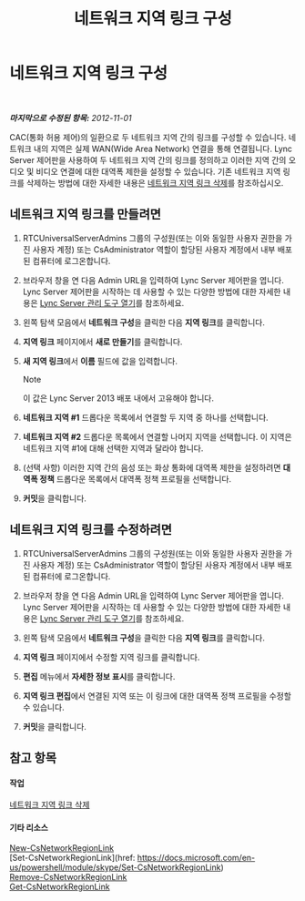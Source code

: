﻿---
title: 네트워크 지역 링크 구성
TOCTitle: 네트워크 지역 링크 구성
ms:assetid: 952bc93e-e6aa-4539-85c7-2b15f14eb382
ms:mtpsurl: https://technet.microsoft.com/ko-kr/library/Gg182551(v=OCS.15)
ms:contentKeyID: 49304424
ms.date: 08/24/2015
mtps_version: v=OCS.15
ms.translationtype: HT
---

# 네트워크 지역 링크 구성

 

_**마지막으로 수정된 항목:** 2012-11-01_

CAC(통화 허용 제어)의 일환으로 두 네트워크 지역 간의 링크를 구성할 수 있습니다. 네트워크 내의 지역은 실제 WAN(Wide Area Network) 연결을 통해 연결됩니다. Lync Server 제어판을 사용하여 두 네트워크 지역 간의 링크를 정의하고 이러한 지역 간의 오디오 및 비디오 연결에 대한 대역폭 제한을 설정할 수 있습니다. 기존 네트워크 지역 링크를 삭제하는 방법에 대한 자세한 내용은 [네트워크 지역 링크 삭제](lync-server-2013-deleting-network-region-links.md)를 참조하십시오.

## 네트워크 지역 링크를 만들려면

1.  RTCUniversalServerAdmins 그룹의 구성원(또는 이와 동일한 사용자 권한을 가진 사용자 계정) 또는 CsAdministrator 역할이 할당된 사용자 계정에서 내부 배포된 컴퓨터에 로그온합니다.

2.  브라우저 창을 연 다음 Admin URL을 입력하여 Lync Server 제어판을 엽니다. Lync Server 제어판을 시작하는 데 사용할 수 있는 다양한 방법에 대한 자세한 내용은 [Lync Server 관리 도구 열기](lync-server-2013-open-lync-server-administrative-tools.md)를 참조하세요.

3.  왼쪽 탐색 모음에서 **네트워크 구성**을 클릭한 다음 **지역 링크**를 클릭합니다.

4.  **지역 링크** 페이지에서 **새로 만들기**를 클릭합니다.

5.  **새 지역 링크**에서 **이름** 필드에 값을 입력합니다.
    

    > [!NOTE]
    > 이 값은 Lync Server 2013 배포 내에서 고유해야 합니다.



6.  **네트워크 지역 \#1** 드롭다운 목록에서 연결할 두 지역 중 하나를 선택합니다.

7.  **네트워크 지역 \#2** 드롭다운 목록에서 연결할 나머지 지역을 선택합니다. 이 지역은 네트워크 지역 \#1에 대해 선택한 지역과 달라야 합니다.

8.  (선택 사항) 이러한 지역 간의 음성 또는 화상 통화에 대역폭 제한을 설정하려면 **대역폭 정책** 드롭다운 목록에서 대역폭 정책 프로필을 선택합니다.

9.  **커밋**을 클릭합니다.

## 네트워크 지역 링크를 수정하려면

1.  RTCUniversalServerAdmins 그룹의 구성원(또는 이와 동일한 사용자 권한을 가진 사용자 계정) 또는 CsAdministrator 역할이 할당된 사용자 계정에서 내부 배포된 컴퓨터에 로그온합니다.

2.  브라우저 창을 연 다음 Admin URL을 입력하여 Lync Server 제어판을 엽니다. Lync Server 제어판을 시작하는 데 사용할 수 있는 다양한 방법에 대한 자세한 내용은 [Lync Server 관리 도구 열기](lync-server-2013-open-lync-server-administrative-tools.md)를 참조하세요.

3.  왼쪽 탐색 모음에서 **네트워크 구성**을 클릭한 다음 **지역 링크**를 클릭합니다.

4.  **지역 링크** 페이지에서 수정할 지역 링크를 클릭합니다.

5.  **편집** 메뉴에서 **자세한 정보 표시**를 클릭합니다.

6.  **지역 링크 편집**에서 연결된 지역 또는 이 링크에 대한 대역폭 정책 프로필을 수정할 수 있습니다.

7.  **커밋**을 클릭합니다.

## 참고 항목

#### 작업

[네트워크 지역 링크 삭제](lync-server-2013-deleting-network-region-links.md)  

#### 기타 리소스

[New-CsNetworkRegionLink](https://docs.microsoft.com/en-us/powershell/module/skype/New-CsNetworkRegionLink)  
[Set-CsNetworkRegionLink](href: https://docs.microsoft.com/en-us/powershell/module/skype/Set-CsNetworkRegionLink)  
[Remove-CsNetworkRegionLink](https://docs.microsoft.com/en-us/powershell/module/skype/Remove-CsNetworkRegionLink)  
[Get-CsNetworkRegionLink](https://docs.microsoft.com/en-us/powershell/module/skype/Get-CsNetworkRegionLink)

